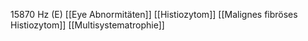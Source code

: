 15870 Hz (E)
[[Eye Abnormitäten]]
[[Histiozytom]]
[[Malignes fibröses Histiozytom]]
[[Multisystematrophie]]
